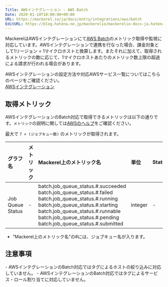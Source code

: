 ```yaml
---
Title: AWSインテグレーション - AWS Batch
Date: 2020-01-10T10:00:00+09:00
URL: https://mackerel.io/ja/docs/entry/integrations/aws/batch
EditURL: https://blog.hatena.ne.jp/mackerelio/mackerelio-docs-ja.hatenablog.mackerel.io/atom/entry/26006613498446796
---
```


MackerelはAWSインテグレーションにて<a href="https://aws.amazon.com/jp/batch/" target="_blank">AWS Batch</a>のメトリック取得や監視に対応しています。AWSインテグレーションで連携を行なった場合、課金対象として1リージョン = 1マイクロホストと換算します。またそれに加えて、取得されるメトリックの数に応じて、1マイクロホストあたりのメトリック数上限の超過による請求が行われる場合があります。

AWSインテグレーションの設定方法や対応AWSサービス一覧についてはこちらのページをご確認ください。<br>
<a href="https://mackerel.io/ja/docs/entry/integrations/aws">AWSインテグレーション</a>

## 取得メトリック
AWSインテグレーションのBatch対応で取得できるメトリックは以下の通りです。`メトリック`の説明に関しては<a href="https://docs.aws.amazon.com/ja_jp/batch/latest/userguide/job_states.html" target="_blank">AWSのヘルプ</a>をご確認ください。

最大で `7 × (ジョブキュー数)` のメトリックが取得されます。

|グラフ名|メトリック|Mackerel上のメトリック名|単位|Statistics|
|:---|:---|:---|:---|:---|
|Job Queue Status|-|batch.job_queue_status.#.succeeded<br>batch.job_queue_status.#.failed<br>batch.job_queue_status.#.running<br>batch.job_queue_status.#.starting<br>batch.job_queue_status.#.runnable<br>batch.job_queue_status.#.pending<br>batch.job_queue_status.#.submitted|integer|-|

- "Mackerel上のメトリック名"の#には、ジョブキュー名が入ります。

<h2 id="notes">注意事項</h2>
- AWSインテグレーションのBatch対応ではタグによるホストの絞り込みに対応していません。
- AWSインテグレーションのBatch対応ではタグによるサービス・ロール割り当てに対応していません。
